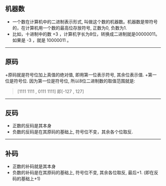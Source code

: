  ## 机器数
+ 一个数在计算机中的二进制表示形式,  叫做这个数的机器数。机器数是带符号的，在计算机用一个数的最高位存放符号, 正数为0, 负数为1.
+ 比如，十进制中的数 +3 ，计算机字长为8位，转换成二进制就是00000011。如果是 -3 ，就是 10000011 。
---------------------------------------------
## 原码
+原码就是符号位加上真值的绝对值, 即用第一位表示符号, 其余位表示值.
+第一位是符号位. 因为第一位是符号位, 所以8位二进制数的取值范围就是:
>[1111 1111 , 0111 1111]
>即[-127 , 127]
-----------------------------------
## 反码
+ 正数的反码是其本身
+ 负数的反码是在其原码的基础上, 符号位不变，其余各个位取反.
---------------------
## 补码
+ 正数的补码就是其本身
+ 负数的补码是在其原码的基础上, 符号位不变, 其余各位取反, 最后+1. (即在反码的基础上+1)

